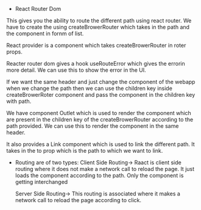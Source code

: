 - React Router Dom

This gives you the ability to route the different path using react router. We have to create the using createBrowerRouter which takes in the path and the component in fornm of list.

React provider is a component which takes createBrowerRouter in roter props.

Reacter router dom gives a hook useRouteError which gives the errorin more detail. We can use this to show the error in the UI.

If we want the same header and just change the component of the webapp when we change the path then we can use the children key inside createBrowerRoter component and pass the component in the children key with path.

We have component Outlet which is used to render the component which are present in the children key of the createBrowerRouter according to the path provided. We can use this to render the component in the same header.

It also provides a Link component which is used to link the different path. It takes in the to prop which is the path to which we want to link.

- Routing are of two types:
  Client Side Routing-> Raact is client side routing where it does not make a network call to reload the page. It just loads the component according to the path. Only the component is getting interchanged

  Server Side Routing-> This routing is associated where it makes a network call to reload the page according to click.
